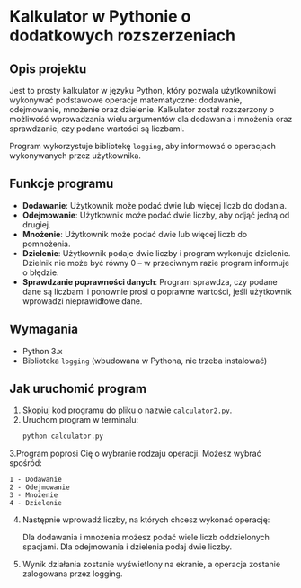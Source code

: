 # Kalkulator w Pythonie o dodatkowych rozszerzeniach

## Opis projektu

Jest to prosty kalkulator w języku Python, który pozwala użytkownikowi wykonywać podstawowe operacje matematyczne: dodawanie, odejmowanie, mnożenie oraz dzielenie. Kalkulator został rozszerzony o możliwość wprowadzania wielu argumentów dla dodawania i mnożenia oraz sprawdzanie, czy podane wartości są liczbami.

Program wykorzystuje bibliotekę `logging`, aby informować o operacjach wykonywanych przez użytkownika.

## Funkcje programu

- **Dodawanie**: Użytkownik może podać dwie lub więcej liczb do dodania.
- **Odejmowanie**: Użytkownik może podać dwie liczby, aby odjąć jedną od drugiej.
- **Mnożenie**: Użytkownik może podać dwie lub więcej liczb do pomnożenia.
- **Dzielenie**: Użytkownik podaje dwie liczby i program wykonuje dzielenie. Dzielnik nie może być równy 0 – w przeciwnym razie program informuje o błędzie.
- **Sprawdzanie poprawności danych**: Program sprawdza, czy podane dane są liczbami i ponownie prosi o poprawne wartości, jeśli użytkownik wprowadzi nieprawidłowe dane.

## Wymagania

- Python 3.x
- Biblioteka `logging` (wbudowana w Pythona, nie trzeba instalować)

## Jak uruchomić program

1. Skopiuj kod programu do pliku o nazwie `calculator2.py`.
2. Uruchom program w terminalu:
   ```bash
   python calculator.py
3.Program poprosi Cię o wybranie rodzaju operacji. Możesz wybrać spośród:

    1 - Dodawanie
    2 - Odejmowanie
    3 - Mnożenie
    4 - Dzielenie
4. Następnie wprowadź liczby, na których chcesz wykonać operację:

    Dla dodawania i mnożenia możesz podać wiele liczb oddzielonych spacjami.
    Dla odejmowania i dzielenia podaj dwie liczby.
5. Wynik działania zostanie wyświetlony na ekranie, a operacja zostanie zalogowana przez logging.